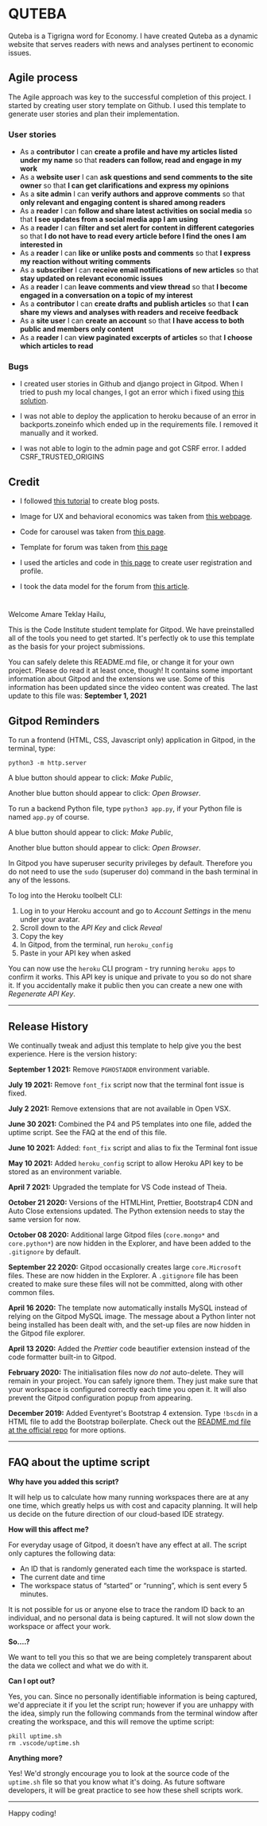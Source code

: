 # QUTEBA
Quteba is a Tigrigna word for Economy. I have created Quteba as a dynamic website that serves readers with news and analyses pertinent to economic issues. 


## Agile process
The Agile approach was key to the successful completion of this project. I started by creating user story template on Github. I used this template to generate user stories and plan their implementation. 
### User stories

- As a **contributor** I can **create a profile and have my articles listed under my name** so that **readers can follow, read and engage in my work**
- As a **website user** I can **ask questions and send comments to the site owner** so that **I can get clarifications and express my opinions**
- As a **site admin** I can **verify authors and approve comments** so that **only relevant and engaging content is shared among readers**
- As a **reader** I can **follow and share latest activities on social media** so that **I see updates from a social media app I am using**
- As a **reader** I can **filter and set alert for content in different categories** so that **I do not have to read every article before I find the ones I am interested in**
- As a **reader** I can **like or unlike posts and comments** so that **I express my reaction without writing comments**
- As a **subscriber** I can **receive email notifications of new articles** so that **stay updated on relevant economic issues**
- As a **reader** I can **leave comments and view thread** so that **I become engaged in a conversation on a topic of my interest**
- As a **contributor** I can **create drafts and publish articles** so that **I can share my views and analyses with readers and receive feedback**
- As a **site user** I can **create an account** so that **I have access to both public and members only content**
- As a **reader** I can **view paginated excerpts of articles** so that **I choose which articles to read**


### Bugs
- I created user stories in Github and django project in Gitpod. When I tried to push my local changes, I got an error which i fixed using [this solution](https://docs.github.com/en/get-started/using-git/dealing-with-non-fast-forward-errors).

- I was not able to deploy the application to heroku because of an error in backports.zoneinfo which ended up in the requirements file. I removed it manually and it worked. 
- I was not able to login to the admin page and got CSRF error. I added CSRF_TRUSTED_ORIGINS


## Credit
- I followed [this tutorial](https://replit.com/talk/learn/DjangoPython-and-HTML-Coding-Campus-Tutorial-1-Create-a-Blog-with-Django/142238?order=new) to create blog posts.

- Image for UX and behavioral economics was taken from [this webpage](https://startupsmagazine.co.uk/article-behavioural-economics-tips-ux-design).

- Code for carousel was taken from [this page](https://getbootstrap.com/docs/5.0/components/carousel/).

- Template for forum was taken from [this page](https://www.bootdey.com/snippets/view/bs5-forum-list)
- I used the articles and code in [this page](https://www.devhandbook.com/django/user-registration/) to create user registration and profile.

- I took the data model for the forum from [this article](https://vertabelo.com/blog/database-model-for-an-online-discussion-forum-part-1/).
#
#



Welcome Amare Teklay Hailu,

This is the Code Institute student template for Gitpod. We have preinstalled all of the tools you need to get started. It's perfectly ok to use this template as the basis for your project submissions.

You can safely delete this README.md file, or change it for your own project. Please do read it at least once, though! It contains some important information about Gitpod and the extensions we use. Some of this information has been updated since the video content was created. The last update to this file was: **September 1, 2021**

## Gitpod Reminders

To run a frontend (HTML, CSS, Javascript only) application in Gitpod, in the terminal, type:

`python3 -m http.server`

A blue button should appear to click: _Make Public_,

Another blue button should appear to click: _Open Browser_.

To run a backend Python file, type `python3 app.py`, if your Python file is named `app.py` of course.

A blue button should appear to click: _Make Public_,

Another blue button should appear to click: _Open Browser_.

In Gitpod you have superuser security privileges by default. Therefore you do not need to use the `sudo` (superuser do) command in the bash terminal in any of the lessons.

To log into the Heroku toolbelt CLI:

1. Log in to your Heroku account and go to *Account Settings* in the menu under your avatar.
2. Scroll down to the *API Key* and click *Reveal*
3. Copy the key
4. In Gitpod, from the terminal, run `heroku_config`
5. Paste in your API key when asked

You can now use the `heroku` CLI program - try running `heroku apps` to confirm it works. This API key is unique and private to you so do not share it. If you accidentally make it public then you can create a new one with _Regenerate API Key_.

------

## Release History

We continually tweak and adjust this template to help give you the best experience. Here is the version history:

**September 1 2021:** Remove `PGHOSTADDR` environment variable.

**July 19 2021:** Remove `font_fix` script now that the terminal font issue is fixed.

**July 2 2021:** Remove extensions that are not available in Open VSX.

**June 30 2021:** Combined the P4 and P5 templates into one file, added the uptime script. See the FAQ at the end of this file.

**June 10 2021:** Added: `font_fix` script and alias to fix the Terminal font issue

**May 10 2021:** Added `heroku_config` script to allow Heroku API key to be stored as an environment variable.

**April 7 2021:** Upgraded the template for VS Code instead of Theia.

**October 21 2020:** Versions of the HTMLHint, Prettier, Bootstrap4 CDN and Auto Close extensions updated. The Python extension needs to stay the same version for now.

**October 08 2020:** Additional large Gitpod files (`core.mongo*` and `core.python*`) are now hidden in the Explorer, and have been added to the `.gitignore` by default.

**September 22 2020:** Gitpod occasionally creates large `core.Microsoft` files. These are now hidden in the Explorer. A `.gitignore` file has been created to make sure these files will not be committed, along with other common files.

**April 16 2020:** The template now automatically installs MySQL instead of relying on the Gitpod MySQL image. The message about a Python linter not being installed has been dealt with, and the set-up files are now hidden in the Gitpod file explorer.

**April 13 2020:** Added the _Prettier_ code beautifier extension instead of the code formatter built-in to Gitpod.

**February 2020:** The initialisation files now _do not_ auto-delete. They will remain in your project. You can safely ignore them. They just make sure that your workspace is configured correctly each time you open it. It will also prevent the Gitpod configuration popup from appearing.

**December 2019:** Added Eventyret's Bootstrap 4 extension. Type `!bscdn` in a HTML file to add the Bootstrap boilerplate. Check out the <a href="https://github.com/Eventyret/vscode-bcdn" target="_blank">README.md file at the official repo</a> for more options.

------

## FAQ about the uptime script

**Why have you added this script?**

It will help us to calculate how many running workspaces there are at any one time, which greatly helps us with cost and capacity planning. It will help us decide on the future direction of our cloud-based IDE strategy.

**How will this affect me?**

For everyday usage of Gitpod, it doesn’t have any effect at all. The script only captures the following data:

- An ID that is randomly generated each time the workspace is started.
- The current date and time
- The workspace status of “started” or “running”, which is sent every 5 minutes.

It is not possible for us or anyone else to trace the random ID back to an individual, and no personal data is being captured. It will not slow down the workspace or affect your work.

**So….?**

We want to tell you this so that we are being completely transparent about the data we collect and what we do with it.

**Can I opt out?**

Yes, you can. Since no personally identifiable information is being captured, we'd appreciate it if you let the script run; however if you are unhappy with the idea, simply run the following commands from the terminal window after creating the workspace, and this will remove the uptime script:

```
pkill uptime.sh
rm .vscode/uptime.sh
```

**Anything more?**

Yes! We'd strongly encourage you to look at the source code of the `uptime.sh` file so that you know what it's doing. As future software developers, it will be great practice to see how these shell scripts work.

---

Happy coding!
